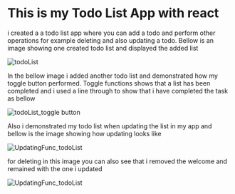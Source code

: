 # This is my Todo List App with react
i created a a todo list app where you can add a todo and perform other operations for example deleting and also updating a todo.
Bellow is an image showing one created todo list and displayed the added list

![todoList](https://github.com/titus-kimutai/Reactjs/assets/110305805/45be4fdb-2814-4d7c-81f1-feade040c13c)

In the bellow image i added another todo list and demonstrated how my toggle button performed. Toggle functions shows that a list has been completed and i used a line through to show that i have completed the task as bellow 

![todoList_toggle button](https://github.com/titus-kimutai/Reactjs/assets/110305805/021c285a-843a-47f6-bb99-da94396a5861)

Also i demonstrated my todo list when updating the list in my app and bellow is the image showing how updating looks like

![UpdatingFunc_todoList](https://github.com/titus-kimutai/Reactjs/assets/110305805/e4ada20e-50b2-4a81-9382-05d511d136e2)

for deleting in this image you can also see that i removed the welcome and remained with the one i updated

![UpdatingFunc_todoList](https://github.com/titus-kimutai/Reactjs/assets/110305805/d386c24b-1a73-450d-bb4a-c843a936b8f7)


